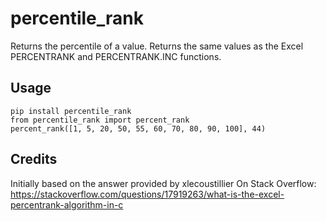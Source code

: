 # percentile_rank

Returns the percentile of a value. Returns the same values as the Excel PERCENTRANK and PERCENTRANK.INC functions.

## Usage

```
pip install percentile_rank
from percentile_rank import percent_rank
percent_rank([1, 5, 20, 50, 55, 60, 70, 80, 90, 100], 44)
```

## Credits

Initially based on the answer provided by xlecoustillier On Stack Overflow:
https://stackoverflow.com/questions/17919263/what-is-the-excel-percentrank-algorithm-in-c
